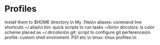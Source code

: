 # Profiles
Install them to $HOME directory.\n
My .files\n
aliases: command line shortcuts ~/.alias\n
bin: quick scripts to run tasks ~/bin\n
dircolors: ls color scheme placed as ~/.dircolors\n
git: script to configure git perferences\n
profile: custom shell enviroment. PS1 etc.\n 
tmux: tmux profiles.\n
